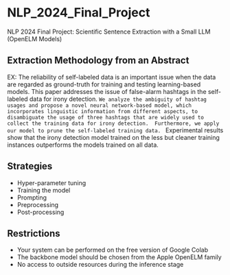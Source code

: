 # NLP_2024_Final_Project
NLP 2024 Final Project: Scientific Sentence Extraction with a Small LLM (OpenELM Models)

## Extraction Methodology from an Abstract
EX:
  The reliability of self-labeled data is an important issue when the data are regarded as ground-truth for training and testing learning-based models. 
  This paper addresses the issue of false-alarm hashtags in the self-labeled data for irony detection. 
  `We analyze the ambiguity of hashtag usages and propose a novel neural network-based model, which incorporates linguistic information from different aspects, to disambiguate the usage of three hashtags that are widely used to collect the training data for irony detection. 
  Furthermore, we apply our model to prune the self-labeled training data. `
  Experimental results show that the irony detection model trained on the less but cleaner training instances outperforms the models trained on all data.

## Strategies
  - Hyper-parameter tuning
  - Training the model
  - Prompting
  - Preprocessing
  - Post-processing

## Restrictions
  - Your system can be performed on the free version of Google Colab
  - The backbone model should be chosen from the Apple OpenELM family
  - No access to outside resources during the inference stage
